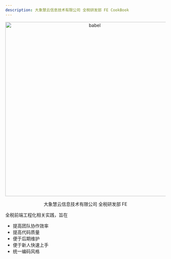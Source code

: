 ```yaml
---
description: 大象慧云信息技术有限公司 全税研发部 FE CookBook
---
```


<p align="center">
  <a href="http://10.1.1.216/yangyong/cookbook">
    <img alt="babel" src="https://i.loli.net/2019/08/29/rQEtBRFTyHZhp6D.jpg" width="546">
  </a>
</p>

<p align="center">
    大象慧云信息技术有限公司 全税研发部 FE
</p>

全税前端工程化相关实践，旨在

- 提高团队协作效率
- 提高代码质量
- 便于后期维护
- 便于新人快速上手
- 统一编码风格

